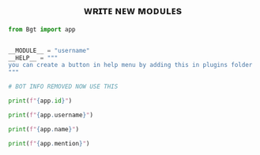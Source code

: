 <h2 align="center"> 
    ᴡʀɪᴛᴇ ɴᴇᴡ ᴍᴏᴅᴜʟᴇs 
</h2>

```py
from Bgt import app


__MODULE__ = "username"
__HELP__ = """
you can create a button in help menu by adding this in plugins folder
"""

# BOT INFO REMOVED NOW USE THIS

print(f"{app.id}")

print(f"{app.username}")

print(f"{app.name}")

print(f"{app.mention}")
```
